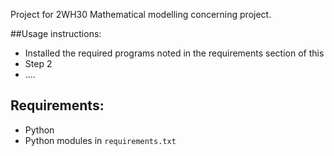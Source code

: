 Project for 2WH30 Mathematical modelling concerning project.

##Usage instructions:
- Installed the required programs noted in the requirements section of this 
- Step 2
- ....

## Requirements:
- Python
- Python modules in `requirements.txt`

